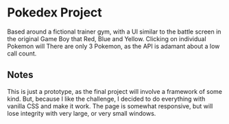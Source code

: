 # Pokedex Project

Based around a fictional trainer gym, with a UI similar to the battle screen in the original Game Boy that Red, Blue and Yellow.  Clicking on individual Pokemon will There are only 3 Pokemon, as the API is adamant about a low call count.  

## Notes

This is just a prototype, as the final project will involve a framework of some kind.  But, because I like the challenge, I decided to do everything with vanilla CSS and make it work.  The page is somewhat responsive, but will lose integrity with very large, or very small windows.
